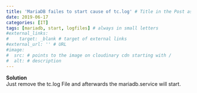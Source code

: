 ```yaml
---
title: 'MariaDB failes to start cause of tc.log' # Title in the Post as H1
date: 2019-06-17
categories: [IT] 
tags: [mariadb, start, logfiles] # always in small letters
#external_links:
#    target: _blank # target of external links
#external_url: '' # URL
#image:
#  src: # points to the image on cloudinary cdn starting with /
#  alt: # description 
---
```


**Solution** \
Just remove the tc.log File and afterwards the mariadb.service will start.